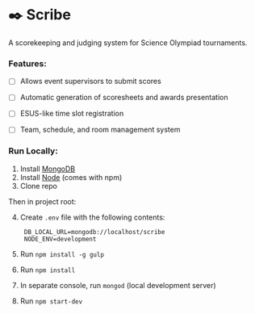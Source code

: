 # ✒️ Scribe
A scorekeeping and judging system for Science Olympiad tournaments.

### Features:
- [ ] Allows event supervisors to submit scores
- [ ] Automatic generation of scoresheets and awards presentation
- [ ] ESUS-like time slot registration
- [ ] Team, schedule, and room management system


### Run Locally:
1. Install [MongoDB](https://www.mongodb.com/download-center#community)
2. Install [Node](https://nodejs.org/en/) (comes with npm)
3. Clone repo

Then in project root:

4. Create `.env` file with the following contents:

		DB_LOCAL_URL=mongodb://localhost/scribe
		NODE_ENV=development
		
5. Run `npm install -g gulp`
6. Run `npm install`
7. In separate console, run `mongod` (local development server)
8. Run `npm start-dev`
